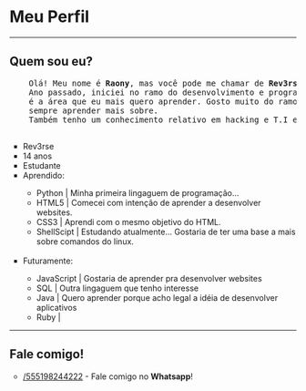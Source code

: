 <html>
    <h1>Meu Perfil</h1>
    <hr>
    <h2>Quem sou eu?</h2>
    <pre>
    Olá! Meu nome é <strong>Raony</strong>, mas você pode me chamar de <strong>Rev3rse</strong>.
    Ano passado, iniciei no ramo do desenvolvimento e programação, e atualmente 
    é a área que eu mais quero aprender. Gosto muito do ramo, e me dedico para
    sempre aprender mais sobre.
    Também tenho um conhecimento relativo em hacking e T.I em geral.
    </pre>
    <ul type="square">
        <li>Rev3rse</li>
        <li>14 anos</li>
        <li>Estudante</li>
        <li>Aprendido:</li>
        <ul>
            <li>Python | Minha primeira lingaguem de programação...</li>
            <li>HTML5 | Comecei com intenção de aprender a desenvolver websites.</li>
            <li>CSS3 | Aprendi com o mesmo objetivo do HTML.</li>
            <li>ShellScipt | Estudando atualmente... Gostaria de ter uma base a mais sobre comandos do linux.
        </ul>
        <br>
        <li>Futuramente:</li>
        <ul>
            <li>JavaScript | Gostaria de aprender pra desenvolver websites</li>
            <li>SQL | Outra lingaguem que tenho interesse</li>
            <li>Java | Quero aprender porque acho legal a idéia de desenvolver aplicativos</li>
            <li>Ruby |  </li>
        </ul>
    </ul>
    <hr>
    <h2>Fale comigo!</h2>
    <ul type="circle">
        <li><a href="https://wa.me/555198244222">/555198244222</a> - Fale comigo no <strong>Whatsapp</strong>!</li>
    </ul>
</html>
